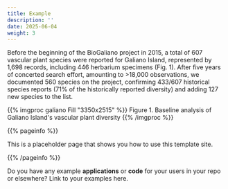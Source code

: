 ```yaml
---
title: Example
description: ''
date: 2025-06-04
weight: 3
---
```


Before the beginning of the BioGaliano project in 2015, a total of 607 vascular plant species were reported for Galiano Island, represented by 1,698 records, including 446 herbarium specimens (Fig. 1). 
After five years of concerted search effort, amounting to >18,000 observations, we documented 560 species on the project, confirming 433/607 historical species reports (71% of the historically reported diversity) and adding 127 new species to the list.

{{% imgproc galiano Fill "3350x2515" %}}
Figure 1. Baseline analysis of Galiano Island's vascular plant diversity
{{% /imgproc %}}

{{% pageinfo %}}

This is a placeholder page that shows you how to use this template site.

{{% /pageinfo %}}

Do you have any example **applications** or **code** for your users in your repo
or elsewhere? Link to your examples here.
